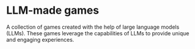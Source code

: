 # LLM-made games
A collection of games created with the help of large language models (LLMs). These games leverage the capabilities of LLMs to provide unique and engaging experiences.